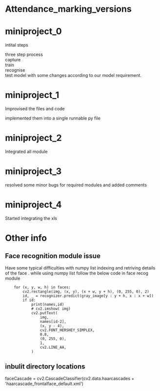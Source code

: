 # Attendance_marking_versions


<h1>miniproject_0</h1>
intital steps

three step process  
capture  
train  
recognise  
test model with some changes according to our model requirement.

<h1>miniproject_1</h1>
Improvised the files and code

implemented them into a single runnable py file

<h1>miniproject_2</h1>
Integrated all module

<h1>miniproject_3</h1>
resolved some minor bugs for required modules and added comments

<h1>miniproject_4</h1>
Started integrating the xls 


<h1>Other info</h1>
  <h2>Face recognition module issue</h2>
   Have some typical difficulties with numpy list indexing and retriving details of the face .
   while using numpy list follow the below code in face recog module
   
        for (x, y, w, h) in faces:
            cv2.rectangle(img, (x, y), (x + w, y + h), (0, 255, 0), 2)
            id, _ = recognizer.predict(gray_image[y : y + h, x : x + w])
            if id:
                print(names,id)
                # cv2.imshow( img)
                cv2.putText(
                    img,
                    names[id-2],
                    (x, y - 4),
                    cv2.FONT_HERSHEY_SIMPLEX,
                    0.8,
                    (0, 255, 0),
                    1,
                    cv2.LINE_AA,
                )
                
    
<h2>inbulit directory locations</h2>
faceCascade = cv2.CascadeClassifier(cv2.data.haarcascades + 'haarcascade_frontalface_default.xml')
